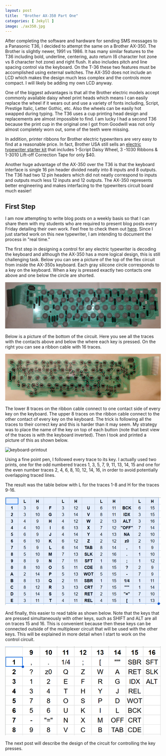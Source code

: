 ```yaml
---
layout: post
title:  "Brother AX-350 Part One"
categories: [ Jekyll ]
image: ./ax350.jpg
---
```

After completing the software and hardware for sending SMS messages to a Panasonic T36, I decided to attempt the same on a Brother AX-350. The Brother is slightly newer, 1991 vs 1986. It has many similar features to the T36 including bold, underline, centering, auto return (6 character hot zone vs 8 character hot zone) and right flush. It also includes pitch and line spacing control via the keyboard. On the T-36 these two features must be accomplished using external switches. The AX-350 does not include an LCD which makes the design much less complex and the controls more compact. I will likely be adding my own LCD anyway.

One of the biggest advantages is that all the Brother electric models accept commonly available daisy wheel print heads which means I can easily replace the wheel if it wears out and use a variety of fonts including, Script, Prestige Italic, Letter Gothic, etc. Also the wheels can be easily hot swapped during typing. The T36 uses a cup printing head design and replacements are almost impossible to find.  I am lucky I had a second T36 because the print cup in the original one I got from Goodwill was not only almost completely worn out, some of the teeth were missing.

In addition, printer ribbons for Brother electric typewriters are very easy to find at a reasonable price.  In fact, Brother USA still sells an [electric typewriter starter kit](https://www.brother-usa.com/products/sk100?srsltid=AfmBOorkX5mifmxxWNrz39cKU2FdmVSdJc7oQHnvRc7U7kxkS1z8FtNh) that includes 1-Script Daisy Wheel, 3 -1030 Ribbons & 1-3010 Lift-off Correction Tape for only $40. 

Another huge advantage of the AX-350 over the T36 is that the keyboard interface is single 16 pin header divided neatly into 8 inputs and 8 outputs. The T36 had two 12 pin headers which did not neatly correspond to inputs and outputs much less 12 inputs and 12 outputs. The AX-350 represents better engineering and makes interfacing to the typewriters circuit board much easier!

## First Step

I am now attempting to write blog posts on a weekly basis so that I can share them with my students who are required to present blog posts every Friday detailing their own work. Feel free to check them out [here](https://mvthsengineering.com/students/). Since I just started work on this new typewriter, I am intending to document the process in "real time."  

The first step in designing a control for any electric typewriter is decoding the keyboard and although the AX-350 has a more logical design, this is still challenging task. Below you can see a picture of the top of the flex circuit from inside the AX-350s keyboard. Each gray silicone circle corresponds to a key on the keyboard. When a key is pressed exactly two contacts one above and one below the circle are shorted.

![keyboard-circuit-front](keycircuitfront.jpg)

Below is a picture of the bottom of the circuit. Here you see all the traces with the contacts above and below the where each key is pressed. On the right you can see a ribbon cable with 16 traces.

![keyboard-circuit-bacl](keycircuitback.jpg)

The lower 8 traces on the ribbon cable connect to one contact side of every key on the keyboard. The upper 8 traces on the ribbon cable connect to the other contact of every key on the keyboard. The trick is following all the traces to their correct key and this is harder than it may seem. My strategy was to place the name of the key on top of each button (note that best view of the traces is with the keyboard inverted). Then I took and printed a picture of this as shown below.

![keyboard-printout](cricuitprint.jpg)

Using a fine point pen, I followed every trace to its key. I actually used two prints, one for the odd numbered traces 1, 3, 5, 7, 9, 11, 13, 14, 15 and one for the even number traces 2, 4, 6, 8, 10, 12, 14, 16, in order to avoid potentially overlapping traced lines.

The result was the table below with L for the traces 1-8 and H for the traces 9-16.

![key-list](ax350pinlist.png)

And finally, this easier to read table as shown below. Note that the keys that are pressed simultaneously with other keys, such as SHIFT and ALT are all on traces 15 and 16. This is convenient because then these keys can be connected outside of the multiplexer circuit that will be used with the other keys. This will be explained in more detail when I start to work on the control circuit.

![key-grid](ax350pingrid.png)

The next post will describe the design of the circuit for controlling the key presses.
